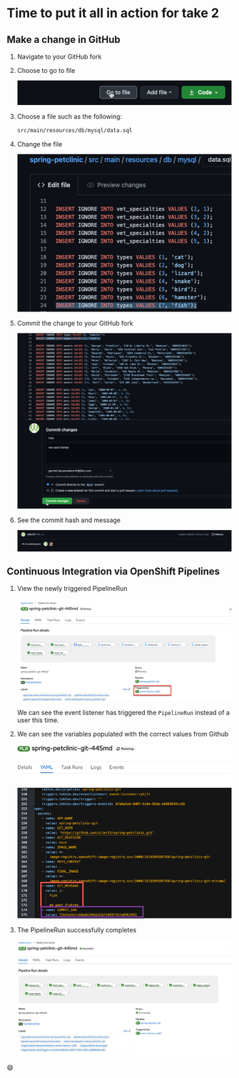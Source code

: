 # Time to put it all in action for take 2

## Make a change in GitHub

1. Navigate to your GitHub fork

2. Choose to go to file

    ![Go to file](../images/Part2/GoToFile.png)

3. Choose a file such as the following:

    ``` bash
    src/main/resources/db/mysql/data.sql
    ```

4. Change the file

    ![Change File](../images/Part2/ChangeFile.png)

5. Commit the change to your GitHub fork

    ![Github Fork commit](../images/Part2/CommitChange.png)

6. See the commit hash and message

    ![Github Hash and Message](../images/Part2/SeeCommitHash.png)

## Continuous Integration via OpenShift Pipelines

1. View the newly triggered PipelineRun

    ![PipelineRun Triggered](../images/Part2/PipelineTriggered.png)

    We can see the event listener has triggered the `PipelineRun` instead of a user this time.

2. We can see the variables populated with the correct values from Github

    ![Git Variables Populated](../images/Part2/GitVariablesExist.png)

3. The PipelineRun successfully completes

    ![Successful PipelineRun](../images/Part2/PipelineSucceeded.png)

:smile: